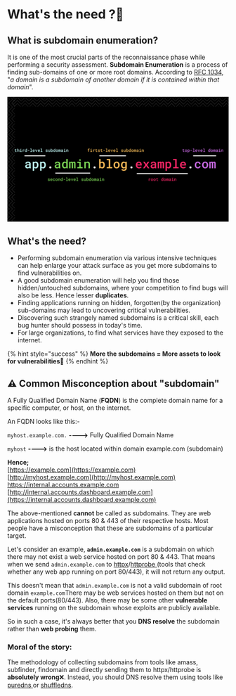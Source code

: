 # What's the need ?🤔

## **What is subdomain enumeration?**

It is one of the most crucial parts of the reconnaissance phase while performing a security assessment. **Subdomain Enumeration** is a process of finding sub-domains of one or more root domains.  According to [RFC 1034](https://tools.ietf.org/html/rfc1034), "_a domain is a subdomain of another domain if it is contained within that domain_".

![](../.gitbook/assets/subdomains.png)

## What's the need?

* Performing subdomain enumeration via various intensive techniques can help enlarge your attack surface as you get more subdomains to find vulnerabilities on.
* A good subdomain enumeration will help you find those hidden/untouched subdomains, where your competition to find bugs will also be less. Hence lesser **duplicates**.
* Finding applications running on hidden, forgotten\(by the organization\) sub-domains may lead to uncovering critical vulnerabilities.
* Discovering such strangely named subdomains is a critical skill, each bug hunter should possess in today's time.
* For large organizations, to find what services have they exposed to the internet.

{% hint style="success" %}
**More the subdomains = More assets to look for vulnerabilities**🐞 
{% endhint %}

## ⚠ Common Misconception about "subdomain" 

A Fully Qualified Domain Name \(**FQDN**\) is the complete domain name for a specific computer, or host, on the internet.

An FQDN looks like this:-

`myhost.example.com.`   **----&gt;** Fully Qualified Domain Name 

 `myhost` **----&gt;** is the host located within domain example.com \(subdomain\)

**Hence;**  
[https://example.com](https://example.com)  
[http://myhost.example.com](http://myhost.example.com)  
[https://internal.accounts.example.com  ](https://internal.accounts.example.com%20%20)  
[http://internal.accounts.dashboard.example.com](https://internal.accounts.dashboard.example.com)

The above-mentioned **cannot** be called as subdomains. They are web applications hosted on ports 80 & 443 of their respective hosts. Most people have a misconception that these are subdomains of a particular target.

Let's consider an example, **`admin.example.com`**  is a subdomain on which there may not exist a web service hosted on port 80 & 443. That means when we send `admin.example.com` to [httpx](https://github.com/projectdiscovery/httpx)/[httprobe ](https://github.com/tomnomnom/httprobe)\(tools that check whether any web app running on port 80/443\), it will not return any output.

This doesn't mean that `admin.example.com` is not a valid subdomain of root domain `example.com`There may be web services hosted on them but not on the default ports\(80/443\). Also, there may be some other **vulnerable services** running on the subdomain whose exploits are publicly available.   
  
So in such a case, it's always better that you **DNS resolve** the subdomain rather than **web probing** them.

### **Moral of the story:**

The methodology of collecting subdomains from tools like amass, subfinder, findomain and directly sending them to httpx/httprobe is **absolutely wrong**❌. Instead, you should DNS resolve them using tools like [puredns ](https://github.com/d3mondev/puredns)or [shuffledns](https://github.com/projectdiscovery/shuffledns). 

  


  






